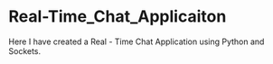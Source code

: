 # Real-Time_Chat_Applicaiton
Here I have created a Real - Time Chat Application using Python and Sockets.
